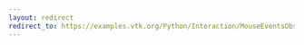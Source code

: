 ```yaml
---
layout: redirect
redirect_to: https://examples.vtk.org/Python/Interaction/MouseEventsObserver/
---
```

